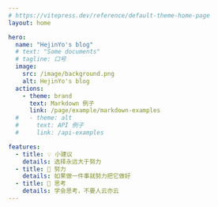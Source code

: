 ```yaml
---
# https://vitepress.dev/reference/default-theme-home-page
layout: home

hero:
  name: "HejinYo's blog"
  # text: "Some documents"
  # tagline: 口号
  image:
    src: /image/background.png
    alt: HejinYo's blog
  actions:
    - theme: brand
      text: Markdown 例子
      link: /page/example/markdown-examples
  #   - theme: alt
  #     text: API 例子
  #     link: /api-examples

features:
  - title: 💡 小建议
    details: 选择永远大于努力
  - title: 🧗 努力
    details: 如果做一件事就努力把它做好
  - title: 🤔 思考
    details: 学会思考，不要人云亦云
---
```


